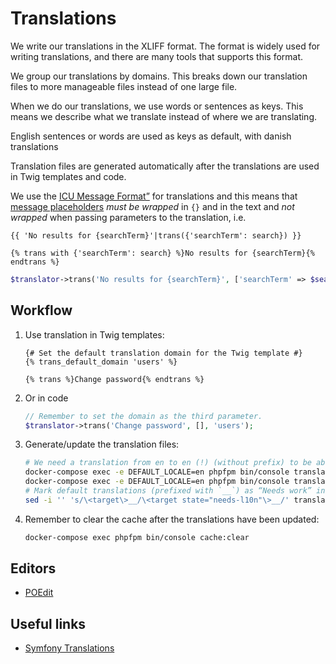 # Translations

We write our translations in the XLIFF format. The format
is widely used for writing translations, and there are
many tools that supports this format.

We group our translations by domains. This breaks down our translation
files to more manageable files instead of one large file.

When we do our translations, we use words or sentences as keys. This
means we describe what we translate instead of where we are translating.

English sentences or words are used as keys as default, with danish translations

Translation files are generated automatically after the translations are
used in Twig templates and code.

We use the [ICU Message
Format”](https://symfony.com/doc/current/translation/message_format.html) for
translations and this means that [message
placeholders](https://symfony.com/doc/current/translation/message_format.html#message-placeholders)
*must be wrapped* in `{}` and in the text and *not wrapped* when passing
parameters to the translation, i.e.

```twig
{{ 'No results for {searchTerm}'|trans({'searchTerm': search}) }}
```

```twig
{% trans with {'searchTerm': search} %}No results for {searchTerm}{% endtrans %}
```

```php
$translator->trans('No results for {searchTerm}', ['searchTerm' => $search])
```

## Workflow

1. Use translation in Twig templates:

   ```twig
   {# Set the default translation domain for the Twig template #}
   {% trans_default_domain 'users' %}

   {% trans %}Change password{% endtrans %}
   ```

2. Or in code

   ```php
   // Remember to set the domain as the third parameter.
   $translator->trans('Change password', [], 'users');
   ```

3. Generate/update the translation files:

   ```sh
   # We need a translation from en to en (!) (without prefix) to be able to process placeholders in en.
   docker-compose exec -e DEFAULT_LOCALE=en phpfpm bin/console translation:extract --force en --prefix=''
   docker-compose exec -e DEFAULT_LOCALE=en phpfpm bin/console translation:extract --force da
   # Mark default translations (prefixed with `__`) as “Needs work” in Danish translations
   sed -i '' 's/\<target\>__/\<target state="needs-l10n"\>__/' translations/*.da.*xlf
   ```

4. Remember to clear the cache after the translations have been updated:

   ```sh
   docker-compose exec phpfpm bin/console cache:clear
   ```

## Editors

* [POEdit](https://poedit.net/)

## Useful links

* [Symfony Translations](https://symfony.com/doc/current/translation.html)
